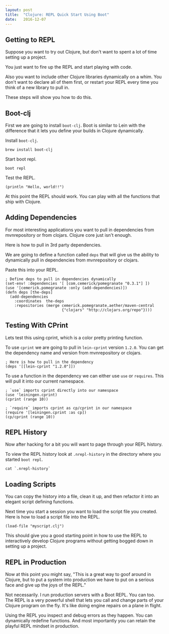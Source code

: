 ```yaml
---
layout: post
title:  "Clojure: REPL Quick Start Using Boot"
date:   2016-12-07
---
```


## Getting to REPL

Suppose you want to try out Clojure, but don't want to spent a lot of
time setting up a project. 

You just want to fire up the REPL and start playing with code.

Also you want to include other Clojure libraries dynamically on a
whim. You don't want to declare all of them first, or restart your
REPL every time you think of a new library to pull in. 

These steps will show you how to do this.

## Boot-clj

First we are going to install `boot-clj`. Boot is similar to Lein with
the difference that it lets you define your builds in Clojure
dynamically. 

Install `boot-clj`.

    brew install boot-clj

Start boot repl.

    boot repl

Test the REPL.

    (println "Hello, world!!")

At this point the REPL should work. You can play with all the
functions that ship with Clojure.

## Adding Dependencies

For most interesting applications you want to pull in dependencies
from mvnrepository or from clojars. Clojure core just isn't enough.

Here is how to pull in 3rd party dependencies.

We are going to define a function called `deps` that will give us the
ability to dynamically pull in dependencies from mvnrepository or
clojars.

Paste this into your REPL.

    ; Define deps to pull in dependencies dynamically
    (set-env! :dependencies '[ [com.cemerick/pomegranate "0.3.1"] ])
    (use '[cemerick.pomegranate :only (add-dependencies)])
    (defn deps [the-deps]
      (add-dependencies 
        :coordinates  the-deps 
        :repositories (merge cemerick.pomegranate.aether/maven-central
                             {"clojars" "http://clojars.org/repo"})))

## Testing With CPrint

Lets test this using cprint, which is a color pretty printing
function. 

To use `cprint` we are going to pull in `lein-cprint` version `1.2.0`.
You can get the dependency name and version from mvnrepository or
clojars.

    ; Here is how to pull in the dependency 
    (deps '[[lein-cprint "1.2.0"]])

To use a function in the dependency we can either use `use` or
`requires`. This will pull it into our current namespace.

    ; `use` imports cprint directly into our namespace
    (use 'leiningen.cprint)
    (cprint (range 10))

    ; `require` imports cprint as cp/cprint in our namespace
    (require '[leiningen.cprint :as cp])
    (cp/cprint (range 10))

## REPL History

Now after hacking for a bit you will want to page through your REPL
history.

To view the REPL history look at `.nrepl-history` in the directory
where you started `boot repl`.

    cat `.nrepl-history`

## Loading Scripts

You can copy the history into a file, clean it up, and then refactor
it into an elegant script defining functions.

Next time you start a session you want to load the script file you
created. Here is how to load a script file into the REPL. 

    (load-file "myscript.clj")

This should give you a good starting point in how to use the REPL to
interactively develop Clojure programs without getting bogged down in
setting up a project.

## REPL in Production

Now at this point you might say, "This is a great way to goof around
in Clojure, but to put a system into production we have to put on a
serious face and give up the joys of the REPL."

Not necessarily. I run production servers with a Boot REPL. You can
too. The REPL is a very powerful shell that lets you call and change
parts of your Clojure program on the fly. It's like doing engine
repairs on a plane in flight. 

Using the REPL you inspect and debug errors as they happen. You can
dynamically redefine functions. And most importantly you can retain
the playful REPL mindset in production.

